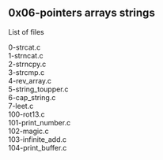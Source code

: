 ## 0x06-pointers arrays strings
List of files

0-strcat.c  
1-strncat.c  
2-strncpy.c  
3-strcmp.c  
4-rev_array.c  
5-string_toupper.c  
6-cap_string.c  
7-leet.c  
100-rot13.c  
101-print_number.c  
102-magic.c  
103-infinite_add.c  
104-print_buffer.c
